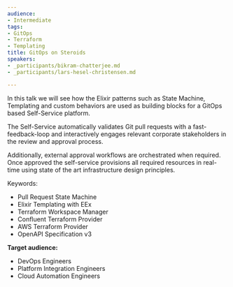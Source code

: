 ```yaml
---
audience:
- Intermediate
tags:
- GitOps
- Terraform
- Templating
title: GitOps on Steroids
speakers:
- _participants/bikram-chatterjee.md
- _participants/lars-hesel-christensen.md

---
```

In this talk we will see how the Elixir patterns such as State Machine, Templating and custom behaviors are used as building blocks for a GitOps based Self-Service platform.

The Self-Service automatically validates Git pull requests with a fast-feedback-loop and interactively engages relevant corporate stakeholders in the review and approval process.

Additionally, external approval workflows are orchestrated when required. Once approved the self-service provisions all required resources in real-time using state of the art infrastructure design principles.

Keywords:

* Pull Request State Machine
* Elixir Templating with EEx
* Terraform Workspace Manager
* Confluent Terraform Provider
* AWS Terraform Provider
* OpenAPI Specification v3

**Target audience:**
* DevOps Engineers  
* Platform Integration Engineers  
* Cloud Automation Engineers